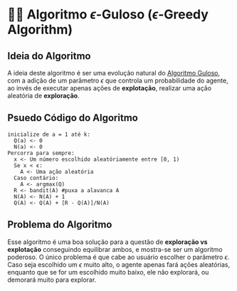 # 🧭🥄 Algoritmo $\epsilon$-Guloso ($\epsilon$-Greedy Algorithm)

## Ideia do Algoritmo
A ideia deste algoritmo é ser uma evolução natural do [Algoritmo Guloso](Algoritmo%20Guloso), com a adição de um parâmetro $\epsilon$ que controla um probabilidade do agente, ao invés de executar apenas ações de **explotação**, realizar uma ação aleatória de **exploração**.

## Psuedo Código do Algoritmo
```
inicialize de a = 1 até k:
  Q(a) <- 0 
  N(a) <- 0 
Percorra para sempre:
  x <- Um número escolhido aleatóriamente entre [0, 1)
  Se x < ϵ:
    A <- Uma ação aleatória
  Caso contário:
    A <- argmax(Q)
  R <- bandit(A) #puxa a alavanca A
  N(A) <- N(A) + 1
  Q(A) <- Q(A) + [R - Q(A)]/N(A) 
 ```

## Problema do Algoritmo
Esse algoritmo é uma boa solução para a questão de **exploração vs explotação** conseguindo equilibrar ambos, e mostra-se ser um algoritmo poderoso. O único problema é que cabe ao usuário escolher o parâmetro $\epsilon$. Caso seja escolhido um $\epsilon$ muito alto, o agente apenas fará ações aleatórias, enquanto que se for um escolhido muito baixo, ele não explorará, ou demorará muito para explorar.
